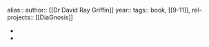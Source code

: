 alias::
author:: [[Dr David Ray Griffin]]
year::
tags:: book, [[9-11]],
rel-projects:: [[DiaGnosis]]


-
-
